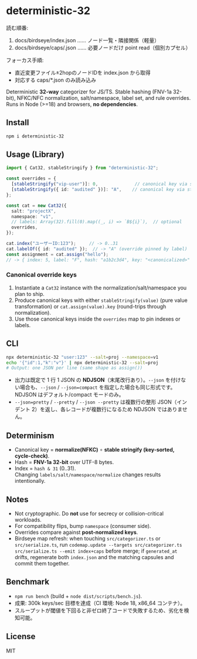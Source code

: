 # deterministic-32

<!-- guardrails:yaml
forbidden_paths:
  - "/core/schema/**"
  - "/auth/**"
require_human_approval:
  - "/governance/**"
slo:
  lead_time_p95_hours: 72
  mttr_p95_minutes: 60
  change_failure_rate_max: 0.10
-->

<!-- LLM-BOOTSTRAP v1 -->
読む順番:
1. docs/birdseye/index.json  …… ノード一覧・隣接関係（軽量）
2. docs/birdseye/caps/<path>.json …… 必要ノードだけ point read（個別カプセル）

フォーカス手順:
- 直近変更ファイル±2hopのノードIDを index.json から取得
- 対応する caps/*.json のみ読み込み
<!-- /LLM-BOOTSTRAP -->

Deterministic **32-way** categorizer for JS/TS.
Stable hashing (FNV-1a 32-bit), NFKC/NFC normalization, salt/namespace, label set, and rule overrides.  
Runs in Node (>=18) and browsers, **no dependencies**.

## Install
```bash
npm i deterministic-32
```

## Usage (Library)
```ts
import { Cat32, stableStringify } from "deterministic-32";

const overrides = {
  [stableStringify("vip-user")]: 0,              // canonical key via stable stringify
  [stableStringify({ id: "audited" })]: "A",    // canonical key via stable stringify
};

const cat = new Cat32({
  salt: "projectX",
  namespace: "v1",
  // labels: Array(32).fill(0).map((_, i) => `B${i}`),  // optional
  overrides,
});

cat.index("ユーザーID:123");     // -> 0..31
cat.labelOf({ id: "audited" });  // -> "A" (override pinned by label)
const assignment = cat.assign("hello");
// -> { index: 5, label: "F", hash: "a1b2c3d4", key: "<canonicalized>" }
```

### Canonical override keys

1. Instantiate a `Cat32` instance with the normalization/salt/namespace you plan to ship.
2. Produce canonical keys with either `stableStringify(value)` (pure value transformation) or `cat.assign(value).key` (round-trips through normalization).
3. Use those canonical keys inside the `overrides` map to pin indexes or labels.

## CLI
```bash
npx deterministic-32 "user:123" --salt=proj --namespace=v1
echo '{"id":1,"k":"v"}' | npx deterministic-32 --salt=proj
# Output: one JSON per line (same shape as assign())
```
- 出力は既定で 1 行 1 JSON の **NDJSON**（末尾改行あり）。`--json` を付けない場合も、`--json` / `--json=compact` を指定した場合も同じ形式です。NDJSON はデフォルト/compact モードのみ。
- `--json=pretty` / `--pretty` / `--json --pretty` は複数行の整形 JSON（インデント 2）を返し、各レコードが複数行になるため NDJSON ではありません。

## Determinism
- Canonical key = **normalize(NFKC)** ∘ **stable stringify (key-sorted, cycle-check)**.
- Hash = **FNV-1a 32-bit** over UTF-8 bytes.
- Index = `hash & 31` (0..31).  
Changing `labels/salt/namespace/normalize` changes results intentionally.

## Notes
- Not cryptographic. Do **not** use for secrecy or collision-critical workloads.
- For compatibility flips, bump `namespace` (consumer side).
- Overrides compare against **post-normalized keys**.
- Birdseye map refresh: when touching `src/categorizer.ts` or `src/serialize.ts`, run `codemap.update --targets src/categorizer.ts src/serialize.ts --emit index+caps` before merge; if `generated_at` drifts, regenerate both `index.json` and the matching capsules and commit them together.

## Benchmark
- `npm run bench` (build + `node dist/scripts/bench.js`).
- 成果: 300k keys/sec 目標を達成（CI 環境: Node 18, x86_64 コンテナ）。
- スループットが閾値を下回ると非ゼロ終了コードで失敗するため、劣化を検知可能。

## License
MIT
